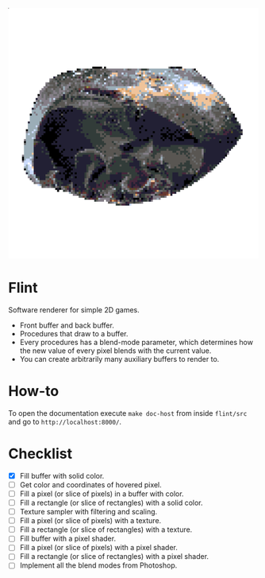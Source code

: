 
![Flint](flint.png)

# Flint

Software renderer for simple 2D games.

 * Front buffer and back buffer.
 * Procedures that draw to a buffer.
 * Every procedures has a blend-mode parameter, which determines how the new value of every pixel blends with the current value.
 * You can create arbitrarily many auxiliary buffers to render to.

# How-to

To open the documentation execute `make doc-host` from inside `flint/src` and go to `http://localhost:8000/`.

# Checklist

- [x] Fill buffer with solid color.
- [ ] Get color and coordinates of hovered pixel.
- [ ] Fill a pixel (or slice of pixels) in a buffer with color.
- [ ] Fill a rectangle (or slice of rectangles) with a solid color.
- [ ] Texture sampler with filtering and scaling.
- [ ] Fill a pixel (or slice of pixels) with a texture.
- [ ] Fill a rectangle (or slice of rectangles) with a texture.
- [ ] Fill buffer with a pixel shader.
- [ ] Fill a pixel (or slice of pixels) with a pixel shader.
- [ ] Fill a rectangle (or slice of rectangles) with a pixel shader.
- [ ] Implement all the blend modes from Photoshop.
